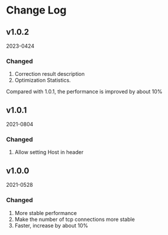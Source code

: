 # Change Log
## v1.0.2
2023-0424

### Changed
1. Correction result description
2. Optimization Statistics.

Compared with 1.0.1, the performance is improved by about 10%


## v1.0.1
2021-0804

### Changed
1. Allow setting Host in header

## v1.0.0
2021-0528

### Changed
1. More stable performance
2. Make the number of tcp connections more stable
3. Faster, increase by about 10%